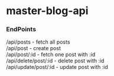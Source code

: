 # master-blog-api

### EndPoints

/api/posts - fetch all posts<br />
/api/post - create post<br />
/api/post/:id - fetch one post with :id<br />
/api/delete/post/:id - delete post with :id<br />
/api/update/post/:id - update post with :id
